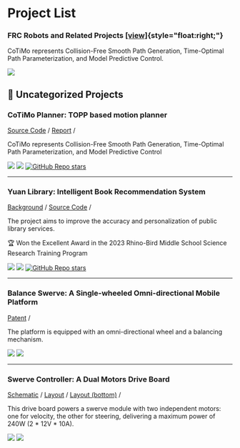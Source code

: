 # Project List

### FRC Robots and Related Projects [\[view\]](/projects/frc.html){style="float:right;"}

<!-- TODO: -->

<RightImg src="/projects/projects/2024-cotimo.gif" width=30% />

CoTiMo represents Collision-Free Smooth Path Generation, Time-Optimal Path Parameterization, and Model Predictive Control.

<Badges>
  <img src="/tags/first.svg">
</Badges>

## :paperclip: Uncategorized Projects

### CoTiMo Planner: TOPP based motion planner

<RightImg src="/projects/projects/2024-cotimo.gif" width=30% />

[Source Code](/redirect.html?link=https://github.com/zhangzrJerry/CoTiMo/) /
[Report](/posts/2024/cotimo-planner) /

CoTiMo represents Collision-Free Smooth Path Generation, Time-Optimal Path Parameterization, and Model Predictive Control

<Badges>
  <img src="/tags/ros.svg">
  <img src="/tags/cpp.svg">
  <a href="https://github.com/ZhangzrJerry/CoTiMo"><img alt="GitHub Repo stars" src="https://img.shields.io/github/stars/zhangzrjerry/cotimo"></a>
</Badges>

---

### Yuan Library: Intelligent Book Recommendation System

<RightImg src="/projects/projects/2023-rb.png" width=30% />

[Background](/redirect.html?link=https://cloud.tencent.com/developer/article/2258040) /
[Source Code](/redirect.html?link=https://github.com/ZhangzrJerry/RhinoBird) /

The project aims to improve the accuracy and personalization of public library services.

:trophy: Won the Excellent Award in the 2023 Rhino-Bird Middle School Science Research Training Program

<Badges>
  <img src="/tags/paddlepaddle.svg">
  <img src="/tags/flask.svg">
  <a href="https://github.com/ZhangzrJerry/RhinoBird"><img alt="GitHub Repo stars" src="https://img.shields.io/github/stars/zhangzrjerry/rhinobird"></a>
</Badges>

---

<RightImg src="/projects/projects/2022-bs.gif" width=20% />

### Balance Swerve: A Single-wheeled Omni-directional Mobile Platform

[Patent](/redirect.html?link=https://patents.google.com/patent/CN115107901A) /

The platform is equipped with an omni-directional wheel and a balancing mechanism.

<Badges>
  <img src="/tags/embedded.svg">
  <img src="/tags/control.svg">
</Badges>

---

### Swerve Controller: A Dual Motors Drive Board

<RightImg src="/projects/projects/2022-sc.png" width=30% />

[Schematic](/projects/projects/2022-sc-schematic.png) /
[Layout](/projects/projects/2022-sc-top.png) /
[Layout (bottom)](/projects/projects/2022-sc-bottom.png) /

This drive board powers a swerve module with two independent motors: one for velocity, the other for steering, delivering a maximum power of 240W (2 \* 12V \* 10A).

<Badges>
  <img src="/tags/embedded.svg">
  <img src="/tags/control.svg">
</Badges>
